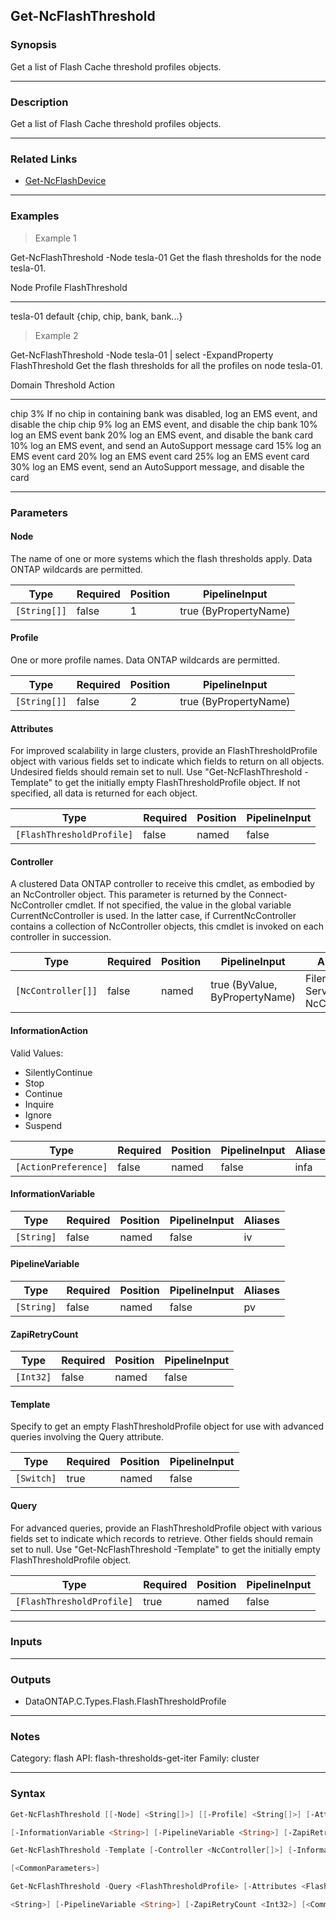 Get-NcFlashThreshold
--------------------

### Synopsis
Get a list of Flash Cache threshold profiles objects.

---

### Description

Get a list of Flash Cache threshold profiles objects.

---

### Related Links
* [Get-NcFlashDevice](Get-NcFlashDevice)

---

### Examples
> Example 1

Get-NcFlashThreshold -Node tesla-01
Get the flash thresholds for the node tesla-01.

Node                           Profile            FlashThreshold
----                           -------            --------------
tesla-01                       default            {chip, chip, bank, bank...}

> Example 2

Get-NcFlashThreshold -Node tesla-01 | select -ExpandProperty FlashThreshold
Get the flash thresholds for all the profiles on node tesla-01.

Domain          Threshold Action
------          --------- ------
chip                   3% If no chip in containing bank was disabled, log an EMS event, and disable the chip
chip                   9% log an EMS event, and disable the chip
bank                  10% log an EMS event
bank                  20% log an EMS event, and disable the bank
card                  10% log an EMS event, and send an AutoSupport message
card                  15% log an EMS event
card                  20% log an EMS event
card                  25% log an EMS event
card                  30% log an EMS event, send an AutoSupport message, and disable the card

---

### Parameters
#### **Node**
The name of one or more systems which the flash thresholds apply.  Data ONTAP wildcards are permitted.

|Type        |Required|Position|PipelineInput        |
|------------|--------|--------|---------------------|
|`[String[]]`|false   |1       |true (ByPropertyName)|

#### **Profile**
One or more profile names.  Data ONTAP wildcards are permitted.

|Type        |Required|Position|PipelineInput        |
|------------|--------|--------|---------------------|
|`[String[]]`|false   |2       |true (ByPropertyName)|

#### **Attributes**
For improved scalability in large clusters, provide an FlashThresholdProfile object with various fields set to indicate which fields to return on all objects.  Undesired fields should remain set to null.  Use "Get-NcFlashThreshold -Template" to get the initially empty FlashThresholdProfile object.  If not specified, all data is returned for each object.

|Type                     |Required|Position|PipelineInput|
|-------------------------|--------|--------|-------------|
|`[FlashThresholdProfile]`|false   |named   |false        |

#### **Controller**
A clustered Data ONTAP controller to receive this cmdlet, as embodied by an NcController object.  This parameter is returned by the Connect-NcController cmdlet.  If not specified, the value in the global variable CurrentNcController is used.  In the latter case, if CurrentNcController contains a collection of NcController objects, this cmdlet is invoked on each controller in succession.

|Type              |Required|Position|PipelineInput                 |Aliases                          |
|------------------|--------|--------|------------------------------|---------------------------------|
|`[NcController[]]`|false   |named   |true (ByValue, ByPropertyName)|Filer<br/>Server<br/>NcController|

#### **InformationAction**

Valid Values:

* SilentlyContinue
* Stop
* Continue
* Inquire
* Ignore
* Suspend

|Type                |Required|Position|PipelineInput|Aliases|
|--------------------|--------|--------|-------------|-------|
|`[ActionPreference]`|false   |named   |false        |infa   |

#### **InformationVariable**

|Type      |Required|Position|PipelineInput|Aliases|
|----------|--------|--------|-------------|-------|
|`[String]`|false   |named   |false        |iv     |

#### **PipelineVariable**

|Type      |Required|Position|PipelineInput|Aliases|
|----------|--------|--------|-------------|-------|
|`[String]`|false   |named   |false        |pv     |

#### **ZapiRetryCount**

|Type     |Required|Position|PipelineInput|
|---------|--------|--------|-------------|
|`[Int32]`|false   |named   |false        |

#### **Template**
Specify to get an empty FlashThresholdProfile object for use with advanced queries involving the Query attribute.

|Type      |Required|Position|PipelineInput|
|----------|--------|--------|-------------|
|`[Switch]`|true    |named   |false        |

#### **Query**
For advanced queries, provide an FlashThresholdProfile object with various fields set to indicate which records to retrieve.  Other fields should remain set to null.  Use "Get-NcFlashThreshold -Template" to get the initially empty FlashThresholdProfile object.

|Type                     |Required|Position|PipelineInput|
|-------------------------|--------|--------|-------------|
|`[FlashThresholdProfile]`|true    |named   |false        |

---

### Inputs

---

### Outputs
* DataONTAP.C.Types.Flash.FlashThresholdProfile

---

### Notes
Category: flash
API: flash-thresholds-get-iter
Family: cluster

---

### Syntax
```PowerShell
Get-NcFlashThreshold [[-Node] <String[]>] [[-Profile] <String[]>] [-Attributes <FlashThresholdProfile>] [-Controller <NcController[]>] [-InformationAction <ActionPreference>] 
```
```PowerShell
[-InformationVariable <String>] [-PipelineVariable <String>] [-ZapiRetryCount <Int32>] [<CommonParameters>]
```
```PowerShell
Get-NcFlashThreshold -Template [-Controller <NcController[]>] [-InformationAction <ActionPreference>] [-InformationVariable <String>] [-PipelineVariable <String>] [-ZapiRetryCount <Int32>] 
```
```PowerShell
[<CommonParameters>]
```
```PowerShell
Get-NcFlashThreshold -Query <FlashThresholdProfile> [-Attributes <FlashThresholdProfile>] [-Controller <NcController[]>] [-InformationAction <ActionPreference>] [-InformationVariable 
```
```PowerShell
<String>] [-PipelineVariable <String>] [-ZapiRetryCount <Int32>] [<CommonParameters>]
```
